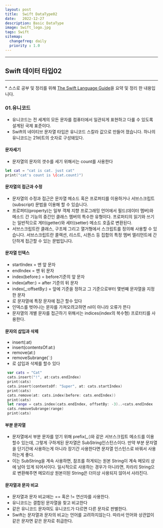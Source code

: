 ```yaml
---
layout: post
title:  Swift DataType02
date:   2022-12-27
description: Basic DataType
image: Swift_logo.jpg
tags: Swift
sitemap:
  changefreq: daily
  priority : 1.0
---
```


---
## Swift 데이터 타입02
---
\* 스스로 공부 및 정리를 위해 [The Swift Language Guide](https://jusung.gitbook.io/the-swift-language-guide/)을 요약 및 정리 한 내용입니다. 

### 01.유니코드
   - 유니코드는 전 세계의 모든 문자를 컴퓨터에서 일관되게 표현하고 다룰 수 있도록 설계된 국제 표준이다. 
   - Swift의 네이티브 문자열 타입은 유니코드 스칼라 값으로 만들어 졌습니다. 하나의 유니코드는 21비트의 숫자로 구성돼있다.

#### 문자세기
   - 문자열의 문자의 갯수를 세기 위해서는 count를 사용한다
   ```swift
   let cat = "cat is cat. just cat" 
   print("cat's count is \(cat.count)")
   ```
   
#### 문자열의 접근과 수정
   - 문자열의 수정과 접근은 문자열 메소드 혹은 프로퍼티를 이용하거나 서브스크립트(subscript) 문법을 이용해 할 수 있습니다.
   - 프로퍼티(property)는 일부 객체 지향 프로그래밍 언어에서 필드(데이터 멤버)와 메소드 간 기능의 중간인 클래스 멤버의 특수한 유형이다. 프로퍼티의 읽기와 쓰기는 일반적으로 게터(getter)와 세터(setter) 메소드 호출로 변환된다.
   - 서브스크립트란 클래스, 구조체 그리고 열거형에서 스크립트를 정의해 사용할 수 있습니다. 서브스크립트란 콜렉션, 리스트, 시퀀스 등 집합의 특정 멤버 엘리먼트에 간단하게 접근할 수 있는 문법입니다. 

#### 문자열 인덱스
   - startIndex = 맨 앞 문자
   - endIndex = 맨 뒤 문자
   - index(before:) = before기준의 앞 문자
   - index(after:) = after 기준의 뒤 문자
   - index(_:offsetBy:) = 앞에 기준을 정하고 그 기준으로부터 몇번째 문자열을 지정한 문자
   - 로 문자열에 특장 문자에 접근 할수 있다
   - 인덱스를 벗어나는 문자를 가져오려고하면 nil이 아니라 오류가 뜬다
   - 문자열의 개별 문자를 접근하기 위해서는  indices(index의 복수형) 프로터티를 사용한다.

#### 문자의 삽입과 삭제
   - insert(:at)
   - insert(contentsOf:at:)
   - remove(at:)
   - removeSubrange(`:)
   - 로 삽입과 삭제를 할수 있다
   
   ```swift
    var cats = "Cat"
    cats.insert("!", at:cats.endIndex)
    print(cats)
    cats.insert(contentsOf: "Super", at: cats.startIndex)
    print(cats) 
    cats.remove(at: cats.index(before: cats.endIndex))
    print(cats)
    let range = cats.index(cats.endIndex, offsetBy: -3)..<cats.endIndex
    cats.removeSubrange(range)
    print(cats)
   ```

#### 부분 문자열
   - 문자열에서 부분 문자를 얻기 위해 prefix(_:)와 같은 서브스크립트 메소드를 이용할수 있는데, 그렇게 구하게된 문자열은 SubString인스턴스이다. 만약 부분 문자열을 단기간에 사용하는게 아니라 장기간 사용한다면 문자열 인스턴스로 바꿔서 사용하는게 좋다.
   - 이는 SubString을 계속 사용하면, 참조를 하게되는 원본 String이 계속 메모리 상에 남아 있게 되어서이다. 일시적으로 사용하는 경우가 아니라면, 차라리 String으로 변환해주면 메모리상 원본이된 String은 더이상 사용되지 않아서 사라진다.

#### 문자열과 문자 비교
   - 문자열과 문자 비교에는 == 혹은 != 연산자를 사용한다.
   - 유니코드는 결합된 문자열을 찾고 비교한다
   - 같은 유니코드 문자여도 유니코드가 다르면 다른 문자로 판별한다.
   - Swift는 문자열과 문자의 비교는 언어를 교려하지않는다. 따라서 언어와 상관없이 같은 문자면 같은 문자로 취급한다.